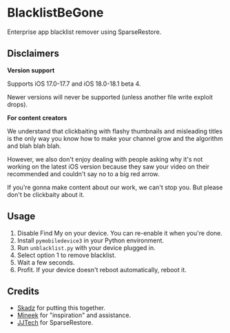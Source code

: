# BlacklistBeGone
Enterprise app blacklist remover using SparseRestore.

## Disclaimers
**Version support**

Supports iOS 17.0-17.7 and iOS 18.0-18.1 beta 4.

Newer versions will never be supported (unless another file write exploit drops).

**For content creators**

We understand that clickbaiting with flashy thumbnails and misleading titles is the only way you know how to make your channel grow and the algorithm and blah blah blah.

However, we also don't enjoy dealing with people asking why it's not working on the latest iOS version because they saw your video on their recommended and couldn't say no to a big red arrow.

If you're gonna make content about our work, we can't stop you. But please don't be clickbaity about it. 

## Usage
1. Disable Find My on your device. You can re-enable it when you're done.
2. Install `pymobiledevice3` in your Python environment.
3. Run `unblacklist.py` with your device plugged in.
3. Select option 1 to remove blacklist.
4. Wait a few seconds.
5. Profit. If your device doesn't reboot automatically, reboot it.

## Credits
- [Skadz](https://github.com/skadz108) for putting this together.
- [Mineek](https://github.com/mineek) for "inspiration" and assistance.  
- [JJTech](https://github.com/JJTech0130/) for SparseRestore.
